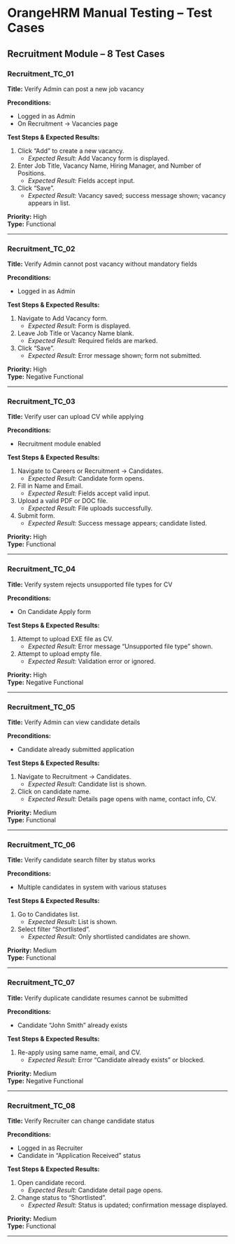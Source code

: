 # OrangeHRM Manual Testing – Test Cases

## Recruitment Module – 8 Test Cases

### Recruitment_TC_01  
**Title:** Verify Admin can post a new job vacancy  

**Preconditions:**  
- Logged in as Admin  
- On Recruitment → Vacancies page  

**Test Steps & Expected Results:**  
1. Click “Add” to create a new vacancy.  
   - *Expected Result:* Add Vacancy form is displayed.  
2. Enter Job Title, Vacancy Name, Hiring Manager, and Number of Positions.  
   - *Expected Result:* Fields accept input.  
3. Click “Save”.  
   - *Expected Result:* Vacancy saved; success message shown; vacancy appears in list.  

**Priority:** High  
**Type:** Functional  

---

### Recruitment_TC_02  
**Title:** Verify Admin cannot post vacancy without mandatory fields  

**Preconditions:**  
- Logged in as Admin  

**Test Steps & Expected Results:**  
1. Navigate to Add Vacancy form.  
   - *Expected Result:* Form is displayed.  
2. Leave Job Title or Vacancy Name blank.  
   - *Expected Result:* Required fields are marked.  
3. Click “Save”.  
   - *Expected Result:* Error message shown; form not submitted.  

**Priority:** High  
**Type:** Negative Functional  

---

### Recruitment_TC_03  
**Title:** Verify user can upload CV while applying  

**Preconditions:**  
- Recruitment module enabled  

**Test Steps & Expected Results:**  
1. Navigate to Careers or Recruitment → Candidates.  
   - *Expected Result:* Candidate form opens.  
2. Fill in Name and Email.  
   - *Expected Result:* Fields accept valid input.  
3. Upload a valid PDF or DOC file.  
   - *Expected Result:* File uploads successfully.  
4. Submit form.  
   - *Expected Result:* Success message appears; candidate listed.  

**Priority:** High  
**Type:** Functional  

---

### Recruitment_TC_04  
**Title:** Verify system rejects unsupported file types for CV  

**Preconditions:**  
- On Candidate Apply form  

**Test Steps & Expected Results:**  
1. Attempt to upload EXE file as CV.  
   - *Expected Result:* Error message “Unsupported file type” shown.  
2. Attempt to upload empty file.  
   - *Expected Result:* Validation error or ignored.  

**Priority:** High  
**Type:** Negative Functional  

---

### Recruitment_TC_05  
**Title:** Verify Admin can view candidate details  

**Preconditions:**  
- Candidate already submitted application  

**Test Steps & Expected Results:**  
1. Navigate to Recruitment → Candidates.  
   - *Expected Result:* Candidate list is shown.  
2. Click on candidate name.  
   - *Expected Result:* Details page opens with name, contact info, CV.  

**Priority:** Medium  
**Type:** Functional  

---

### Recruitment_TC_06  
**Title:** Verify candidate search filter by status works  

**Preconditions:**  
- Multiple candidates in system with various statuses  

**Test Steps & Expected Results:**  
1. Go to Candidates list.  
   - *Expected Result:* List is shown.  
2. Select filter “Shortlisted”.  
   - *Expected Result:* Only shortlisted candidates are shown.  

**Priority:** Medium  
**Type:** Functional  

---

### Recruitment_TC_07  
**Title:** Verify duplicate candidate resumes cannot be submitted  

**Preconditions:**  
- Candidate “John Smith” already exists  

**Test Steps & Expected Results:**  
1. Re-apply using same name, email, and CV.  
   - *Expected Result:* Error “Candidate already exists” or blocked.  

**Priority:** Medium  
**Type:** Negative Functional  

---

### Recruitment_TC_08  
**Title:** Verify Recruiter can change candidate status  

**Preconditions:**  
- Logged in as Recruiter  
- Candidate in “Application Received” status  

**Test Steps & Expected Results:**  
1. Open candidate record.  
   - *Expected Result:* Candidate detail page opens.  
2. Change status to “Shortlisted”.  
   - *Expected Result:* Status is updated; confirmation message displayed.  

**Priority:** Medium  
**Type:** Functional  

---
